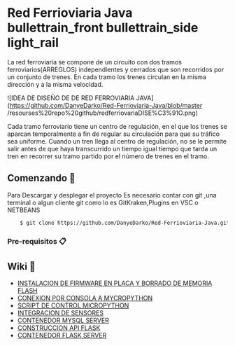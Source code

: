 # Red Ferrioviaria Java bullettrain_front bullettrain_side light_rail 

La red ferroviaria se compone de un circuito con dos tramos ferroviarios(ARREGLOS) independientes y cerrados que son recorridos por un conjunto de trenes. En cada tramo los trenes circulan en la misma dirección y a la misma velocidad.

  ![IDEA DE DISEÑO DE DE RED FERROVIARIA JAVA](https://github.com/DanyeDarko/Red-Ferrioviaria-Java/blob/master  /resourses%20repo%20github/redferriovariaDISE%C3%91O.png)

Cada tramo ferroviario tiene un centro de regulación, en el que los trenes se aparcan
temporalmente a fin de regular su circulación para que su tráfico sea uniforme. Cuando
un tren llega al centro de regulación, no se le permite salir antes de que haya
transcurrido un tiempo igual tiempo que tarda un tren en recorrer su tramo partido por
el número de trenes en el tramo.

## Comenzando 🚀

Para Descargar y desplegar el proyecto Es necesario contar con git ,una terminal o algun cliente git como lo es GitKraken,Plugins en VSC o NETBEANS


```bash
    $ git clone https://github.com/DanyeDarko/Red-Ferrioviaria-Java.git
 ```

 ### Pre-requisitos 📋

## Wiki 📖
+ [INSTALACION DE FIRMWARE EN PLACA Y BORRADO DE MEMORIA FLASH](https://github.com/DanyeDarko/softhHealth#instalacion-de-firmware-en-placa-y-borrado-de-memoria-flash-)
+ [CONEXION POR CONSOLA A MYCROPYTHON](https://github.com/DanyeDarko/softhHealth#entrando-a-consola-mycropython-)
+ [SCRIPT DE CONTROL MICROPYTHON ](https://github.com/DanyeDarko/softhHealth#script-pythonscriptpy-)
+ [INTEGRACION DE SENSORES](https://github.com/DanyeDarko/softhHealth#integracion-de-sensores-)
+ [CONTENEDOR MYSQL SERVER ](https://github.com/DanyeDarko/softhHealth#contenedor-mysql-)
+ [CONSTRUCCION API FLASK](https://github.com/DanyeDarko/softhHealth#construccion-api-flask-)
+ [CONTENEDOR FLASK SERVER](https://github.com/DanyeDarko/softhHealth#contenedor-flask-server-)

